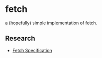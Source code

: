 # fetch
a (hopefully) simple implementation of fetch. 

## Research

* [Fetch Specification](https://fetch.spec.whatwg.org/)